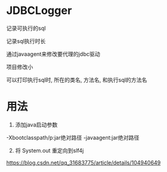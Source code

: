 # JDBCLogger

记录可执行的sql

记录sql执行时长

通过javaagent来修改要代理的jdbc驱动

项目修改小

可以打印执行sql时, 所在的类名, 方法名, 和执行sql的方法名

# 用法

1. 添加java启动参数

  -Xbootclasspath/p:jar绝对路径 -javaagent:jar绝对路径

2. 将 System.out 重定向到slf4j

  https://blog.csdn.net/qq_31683775/article/details/104940649 
